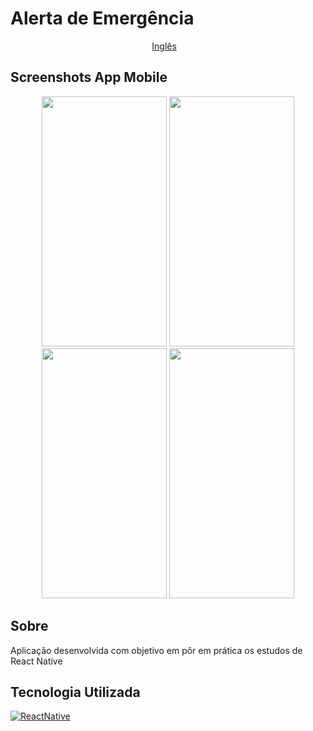 # Alerta de Emergência

<p align="center">
    <a href="README_en.md">Inglês</a>&nbsp;&nbsp;&nbsp;
</p>

## Screenshots App Mobile

<p align="center">
  <img src="https://github.com/valn3y/emergency_alert/blob/master/img/first_screen.png" width="200" height="400" />
  <img src="https://github.com/valn3y/emergency_alert/blob/master/img/home.png" width="200" height="400"/>
  <img src="https://github.com/valn3y/emergency_alert/blob/master/img/report.png" width="200" height="400"/>
  <img src="https://github.com/valn3y/emergency_alert/blob/master/img/list_report.png" width="200" height="400"/>
</p>

## Sobre

Aplicação desenvolvida com objetivo em pôr em prática os estudos de React Native

## Tecnologia Utilizada

<a href="https://reactnative.dev/"><img alt="ReactNative" src="https://img.shields.io/badge/React_Native-05122A?style=for-the-badge&logo=react"/></a> &nbsp;